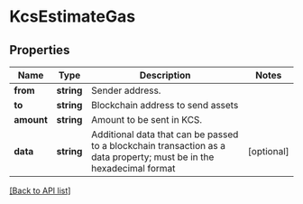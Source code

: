 # KcsEstimateGas

## Properties

Name | Type | Description | Notes
------------ | ------------- | ------------- | -------------
**from** | **string** | Sender address. |
**to** | **string** | Blockchain address to send assets |
**amount** | **string** | Amount to be sent in KCS. |
**data** | **string** | Additional data that can be passed to a blockchain transaction as a data property; must be in the hexadecimal format | [optional]

[[Back to API list]](../../README.md#api-endpoints)
